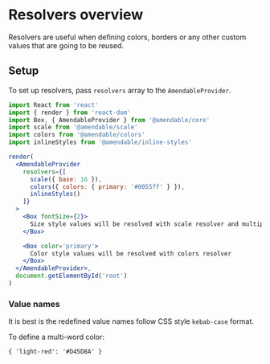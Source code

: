 # Resolvers overview

Resolvers are useful when defining colors,
borders or any other custom values that are going to be reused.

## Setup

To set up resolvers, pass `resolvers` array to the `AmendableProvider`.

```jsx sandbox
import React from 'react'
import { render } from 'react-dom'
import Box, { AmendableProvider } from '@amendable/core'
import scale from '@amendable/scale'
import colors from '@amendable/colors'
import inlineStyles from '@amendable/inline-styles'

render(
  <AmendableProvider
    resolvers={[
      scale({ base: 16 }),
      colors({ colors: { primary: '#0055ff' } }),
      inlineStyles()
    ]}
  >
    <Box fontSize={2}>
      Size style values will be resolved with scale resolver and multiplied by 16
    </Box>

    <Box color='primary'>
      Color style values will be resolved with colors resolver
    </Box>
  </AmendableProvider>,
  document.getElementById('root')
)
```

### Value names

It is best is the redefined value names follow CSS style `kebab-case` format.

To define a multi-word color:
```
{ 'light-red': '#D45D8A' }
```
